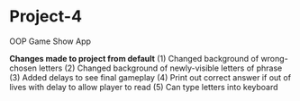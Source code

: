 # Project-4
 OOP Game Show App
 

 **Changes made to project from default**
 (1) Changed background of wrong-chosen letters
 (2) Changed background of newly-visible letters of phrase
 (3) Added delays to see final gameplay
 (4) Print out correct answer if out of lives with delay to allow player to read
 (5) Can type letters into keyboard
